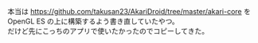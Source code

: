 本当は https://github.com/takusan23/AkariDroid/tree/master/akari-core を OpenGL ES の上に構築するよう書き直していたやつ。    
だけど先にこっちのアプリで使いたかったのでコピーしてきた。